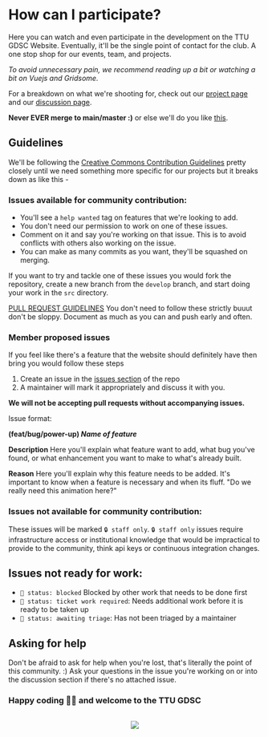 # How can I participate?

Here you can watch and even participate in the development on the TTU GDSC Website. Eventually, it'll be the single point of contact for the club. A one stop shop for our events, team, and projects.

_To avoid unnecessary pain, we recommend reading up a bit or watching a bit on Vuejs and Gridsome._

For a breakdown on what we're shooting for, check out our [project page](https://www.figma.com/file/uEBOlD2GGmVO0sCAKTowAh/Lo-fi-Wireframe-Kit-Launchpad-for-Website-Wireframe) and our [discussion page](https://github.com/ttugdsc/ttugdsc/discussions).

**Never EVER merge to main/master :)** or else we'll do you like [this](https://www.youtube.com/watch?v=E9IIZ3UMQB8).

## Guidelines

We'll be following the [Creative Commons Contribution Guidelines](https://opensource.creativecommons.org/contributing-code/) pretty closely until we need something more specific for our projects but it breaks down as
like this -

### Issues available for community contribution:

- You'll see a `help wanted` tag on features that we're looking to add.
- You don't need our permission to work on one of these issues.
- Comment on it and say you're working on that issue. This is to avoid conflicts with others also working on the issue.
- You can make as many commits as you want, they'll be squashed on merging.

If you want to try and tackle one of these issues you would fork the repository, create a new branch from the `develop` branch, and start doing your work in the `src` directory.

[PULL REQUEST GUIDELINES](https://opensource.creativecommons.org/contributing-code/pr-guidelines/)
You don't need to follow these strictly buuut don't be sloppy. Document as much as you can and push early and often.

### Member proposed issues

If you feel like there's a feature that the website should definitely have then bring you would follow these steps

1. Create an issue in the [issues section](https://github.com/ttugdsc/ttugdsc/issues) of the repo
2. A maintainer will mark it appropriately and discuss it with you.

**We will not be accepting pull requests without accompanying issues.**

Issue format:

**(feat/bug/power-up) _Name of feature_**

**Description**
Here you'll explain what feature want to add, what bug you've found, or what enhancement you want to make to what's already built.

**Reason**
Here you'll explain why this feature needs to be added. It's important to know when a feature is necessary and when its fluff. "Do we really need this animation here?"

### Issues not available for community contribution:

These issues will be marked `🔒 staff only`.
`🔒 staff only` issues require infrastructure access or institutional knowledge that would be impractical to provide to the community, think api keys or continuous integration changes.

## Issues not ready for work:

- `🚧 status: blocked` Blocked by other work that needs to be done first
- `🧹 status: ticket work required`: Needs additional work before it is ready to be taken up
- `🚦 status: awaiting triage`: Has not been triaged by a maintainer

## Asking for help

Don't be afraid to ask for help when you're lost, that's literally the point of this community. :)
Ask your questions in the issue you're working on or into the discussion section if there's no attached issue.

### Happy coding 🎉🙌 and welcome to the TTU GDSC
![]()
<div alt="GDSC Logo" style="text-align:center"><img src="http://dscgt.club/images/dsc-logo-2.png" /></div>